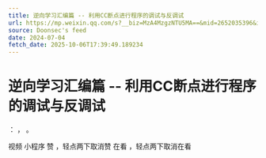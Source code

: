```yaml
---
title: 逆向学习汇编篇 -- 利用CC断点进行程序的调试与反调试
url: https://mp.weixin.qq.com/s?__biz=MzA4MzgzNTU5MA==&mid=2652035396&idx=2&sn=b3fdf8ccdd61f9b45e6f0e6a6d99ba85
source: Doonsec's feed
date: 2024-07-04
fetch_date: 2025-10-06T17:39:49.189234
---
```


# 逆向学习汇编篇 -- 利用CC断点进行程序的调试与反调试

：
，
。

视频
小程序
赞
，轻点两下取消赞
在看
，轻点两下取消在看